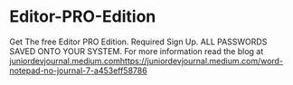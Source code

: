 # Editor-PRO-Edition
Get The free Editor PRO Edition. Required Sign Up. ALL PASSWORDS SAVED ONTO YOUR SYSTEM. For more information read the blog at [juniordevjournal.medium.com](https://juniordevjournal.medium.com/word-notepad-no-journal-7-a453eff58786)https://juniordevjournal.medium.com/word-notepad-no-journal-7-a453eff58786
